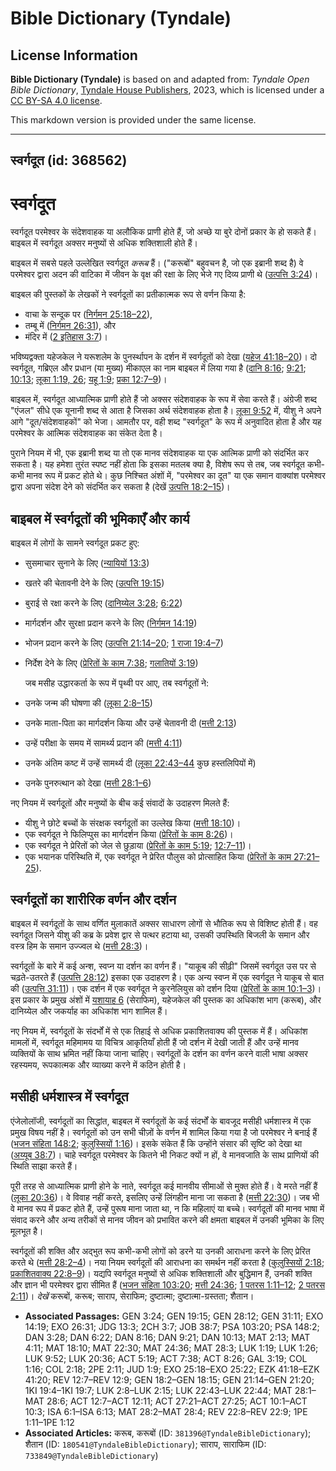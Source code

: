 # Bible Dictionary (Tyndale)

## License Information

**Bible Dictionary (Tyndale)** is based on and adapted from: _Tyndale Open Bible Dictionary_, [Tyndale House Publishers](https://tyndaleopenresources.com/), 2023, which is licensed under a [CC BY-SA 4.0 license](https://creativecommons.org/licenses/by-sa/4.0/legalcode.en).

This markdown version is provided under the same license.



--------------------------------

## स्वर्गदूत (id: 368562)

स्वर्गदूत
=========

स्वर्गदूत परमेश्वर के संदेशवाहक या अलौकिक प्राणी होते हैं, जो अच्छे या बुरे दोनों प्रकार के हो सकते हैं। बाइबल में स्वर्गदूत अक्सर मनुष्यों से अधिक शक्तिशाली होते हैं।

बाइबल में सबसे पहले उल्लेखित स्वर्गदूत *करूब* हैं। ("करूबों" बहुवचन है, जो एक इब्रानी शब्द है) वे परमेश्‍वर द्वारा अदन की वाटिका में जीवन के वृक्ष की रक्षा के लिए भेजे गए दिव्य प्राणी थे ([उत्पत्ति 3:24](https://ref.ly/Gen3:24))।

बाइबल की पुस्तकों के लेखकों ने स्वर्गदूतों का प्रतीकात्मक रूप से वर्णन किया है:

* वाचा के सन्दूक पर ([निर्गमन 25:18–22](https://ref.ly/Exod25:18-Exod25:22)),
* तम्बू में ([निर्गमन 26:31](https://ref.ly/Exod26:31)), और
* मंदिर में ([2 इतिहास 3:7](https://ref.ly/2Chr3:7))।

भविष्यद्वक्ता यहेजकेल ने यरूशलेम के पुनर्स्थापन के दर्शन में स्वर्गदूतों को देखा ([यहेज 41:18–20](https://ref.ly/Ezek41:18-Ezek41:20))। दो स्वर्गदूत, गब्रिएल और प्रधान (या मुख्य) मीकाएल का नाम बाइबल में लिया गया है ([दानि 8:16](https://ref.ly/Dan8:16); [9:21](https://ref.ly/Dan9:21); [10:13](https://ref.ly/Dan10:13); [लूका 1:19, 26](https://ref.ly/Luke1:19,Luke1:26); [यहू 1:9](https://ref.ly/Jude1:9); [प्रका 12:7–9](https://ref.ly/Rev12:7-Rev12:9))।

बाइबल में, स्वर्गदूत आध्यात्मिक प्राणी होते हैं जो अक्सर संदेशवाहक के रूप में सेवा करते हैं। अंग्रेजी शब्द "एंजल" सीधे एक यूनानी शब्द से आता है जिसका अर्थ संदेशवाहक होता है। [लूका 9:52](https://ref.ly/Luke9:52) में, यीशु ने अपने आगे "दूत/संदेशवाहकों" को भेजा। आमतौर पर, वही शब्द "स्वर्गदूत" के रूप में अनुवादित होता है और यह परमेश्वर के आत्मिक संदेशवाहक का संकेत देता है।

पुराने नियम में भी, एक इब्रानी शब्द या तो एक मानव संदेशवाहक या एक आत्मिक प्राणी को संदर्भित कर सकता है। यह हमेशा तुरंत स्पष्ट नहीं होता कि इसका मतलब क्या है, विशेष रूप से तब, जब स्वर्गदूत कभी\-कभी मानव रूप में प्रकट होते थे। कुछ निश्चित अंशों में, "परमेश्वर का दूत" या एक समान वाक्यांश परमेश्वर द्वारा अपना संदेश देने को संदर्भित कर सकता है (देखें [उत्पत्ति 18:2–15](https://ref.ly/Gen18:2-Gen18:15))।

बाइबल में स्वर्गदूतों की भूमिकाएँ और कार्य
------------------------------------------

बाइबल में लोगों के सामने स्वर्गदूत प्रकट हुए:

* सुसमाचार सुनाने के लिए ([न्यायियों 13:3](https://ref.ly/Judg13:3))
* खतरे की चेतावनी देने के लिए ([उत्पत्ति 19:15](https://ref.ly/Gen19:15))
* बुराई से रक्षा करने के लिए ([दानिय्येल 3:28](https://ref.ly/Dan3:28); [6:22](https://ref.ly/Dan6:22))
* मार्गदर्शन और सुरक्षा प्रदान करने के लिए ([निर्गमन 14:19](https://ref.ly/Exod14:19))
* भोजन प्रदान करने के लिए ([उत्पत्ति 21:14–20](https://ref.ly/Gen21:14-Gen21:20); [1 राजा 19:4–7](https://ref.ly/1Kgs19:4-1Kgs19:7))
* निर्देश देने के लिए ([प्रेरितों के काम 7:38](https://ref.ly/Acts7:38); [गलातियों 3:19](https://ref.ly/Gal3:19))

    जब मसीह उद्धारकर्ता के रूप में पृथ्वी पर आए, तब स्वर्गदूतों ने:

* उनके जन्म की घोषणा की ([लूका 2:8–15](https://ref.ly/Luke2:8-Luke2:15))
* उनके माता\-पिता का मार्गदर्शन किया और उन्हें चेतावनी दी ([मत्ती 2:13](https://ref.ly/Matt2:13))
* उन्हें परीक्षा के समय में सामर्थ्य प्रदान की ([मत्ती 4:11](https://ref.ly/Matt4:11))
* उनके अंतिम कष्ट में उन्हें सामर्थ्य दी ([लूका 22:43–44](https://ref.ly/Luke22:43-Luke22:44) कुछ हस्तलिपियों में)
* उनके पुनरुत्थान को देखा ([मत्ती 28:1–6](https://ref.ly/Matt28:1-Matt28:6))

नए नियम में स्वर्गदूतों और मनुष्यों के बीच कई संवादों के उदाहरण मिलते हैं:

* यीशु ने छोटे बच्चों के संरक्षक स्वर्गदूतों का उल्लेख किया ([मत्ती 18:10](https://ref.ly/Matt18:10))।
* एक स्वर्गदूत ने फिलिप्पुस का मार्गदर्शन किया ([प्रेरितों के काम 8:26](https://ref.ly/Acts8:26))।
* एक स्वर्गदूत ने प्रेरितों को जेल से छुड़ाया ([प्रेरितों के काम 5:19](https://ref.ly/Acts5:19); [12:7–11](https://ref.ly/Acts12:7-Acts12:11))।
* एक भयानक परिस्थिति में, एक स्वर्गदूत ने प्रेरित पौलुस को प्रोत्साहित किया ([प्रेरितों के काम 27:21–25](https://ref.ly/Acts27:21-Acts27:25)).

स्वर्गदूतों का शारीरिक वर्णन और दर्शन
-------------------------------------

बाइबल में स्वर्गदूतों के साथ वर्णित मुलाकातें अक्सर साधारण लोगों से भौतिक रूप से विशिष्ट होती हैं। वह स्वर्गदूत जिसने यीशु की कब्र के प्रवेश द्वार से पत्थर हटाया था, उसकी उपस्थिति बिजली के समान और वस्त्र हिम के समान उज्‍ज्वल थे ([मत्ती 28:3](https://ref.ly/Matt28:3))।

स्वर्गदूतों के बारे में कई अन्श, स्वप्न या दर्शन का वर्णन हैं। "याकूब की सीढ़ी" जिसमें स्वर्गदूत उस पर से चढ़ते\-उतरते हैं ([उत्पत्ति 28:12](https://ref.ly/Gen28:12)) इसका एक उदाहरण है। एक अन्य स्वप्न में एक स्वर्गदूत ने याकूब से बात की ([उत्पत्ति 31:11](https://ref.ly/Gen31:11))। एक दर्शन में एक स्वर्गदूत ने कुरनेलियुस को दर्शन दिया ([प्रेरितों के काम 10:1–3](https://ref.ly/Acts10:1-Acts10:3))। इस प्रकार के प्रमुख अंशों में [यशायाह 6](https://ref.ly/Isa6:1-Isa6:13) (सेराफिम), यहेजकेल की पुस्तक का अधिकांश भाग (करूब), और दानिय्येल और जकर्याह का अधिकांश भाग शामिल हैं।

नए नियम में, स्वर्गदूतों के संदर्भों में से एक तिहाई से अधिक प्रकाशितवाक्य की पुस्तक में हैं। अधिकांश मामलों में, स्वर्गदूत महिमामय या विचित्र आकृतियाँ होती हैं जो दर्शन में देखी जाती हैं और उन्हें मानव व्यक्तियों के साथ भ्रमित नहीं किया जाना चाहिए। स्वर्गदूतों के दर्शन का वर्णन करने वाली भाषा अक्सर रहस्यमय, रूपकात्मक और व्याख्या करने में कठिन होती है।

मसीही धर्मशास्त्र में स्वर्गदूत
-------------------------------

एंजेलोलॉजी, स्वर्गदूतों का सिद्धांत, बाइबल में स्वर्गदूतों के कई संदर्भों के बावजूद मसीही धर्मशास्त्र में एक प्रमुख विषय नहीं है। स्वर्गदूतों को उन सभी चीज़ों के वर्णन में शामिल किया गया है जो परमेश्वर ने बनाई हैं ([भजन संहिता 148:2](https://ref.ly/Ps148:2); [कुलुस्सियों 1:16](https://ref.ly/Col1:16))। इसके संकेत हैं कि उन्होंने संसार की सृष्टि को देखा था ([अय्यूब 38:7](https://ref.ly/Job38:7))। चाहे स्वर्गदूत परमेश्वर के कितने भी निकट क्यों न हों, वे मानवजाति के साथ प्राणियों की स्थिति साझा करते हैं।

पूरी तरह से आध्यात्मिक प्राणी होने के नाते, स्वर्गदूत कई मानवीय सीमाओं से मुक्त होते हैं। वे मरते नहीं हैं ([लूका 20:36](https://ref.ly/Luke20:36))। वे विवाह नहीं करते, इसलिए उन्हें लिंगहीन माना जा सकता है ([मत्ती 22:30](https://ref.ly/Matt22:30))। जब भी वे मानव रूप में प्रकट होते हैं, उन्हें पुरूष माना जाता था, न कि महिलाएं या बच्चे। स्वर्गदूतों की मानव भाषा में संवाद करने और अन्य तरीकों से मानव जीवन को प्रभावित करने की क्षमता बाइबल में उनकी भूमिका के लिए मूलभूत है।

स्वर्गदूतों की शक्ति और अद्भुत रूप कभी\-कभी लोगों को डरने या उनकी आराधना करने के लिए प्रेरित करते थे ([मत्ती 28:2–4](https://ref.ly/Matt28:2-Matt28:4))। नया नियम स्वर्गदूतों की आराधना का समर्थन नहीं करता है ([कुलुस्सियों 2:18](https://ref.ly/Col2:18); [प्रकाशितवाक्य 22:8–9](https://ref.ly/Rev22:8-Rev22:9))। यद्यपि स्वर्गदूत मनुष्यों से अधिक शक्तिशाली और बुद्धिमान हैं, उनकी शक्ति और ज्ञान भी परमेश्वर द्वारा सीमित हैं ([भजन संहिता 103:20](https://ref.ly/Ps103:20); [मत्ती 24:36](https://ref.ly/Matt24:36); [1 पतरस 1:11–12](https://ref.ly/1Pet1:11-1Pet1:12); [2 पतरस 2:11](https://ref.ly/2Pet2:11))। 
*देखें* करूबों, करूब; साराप, सेराफिम; दुष्टात्मा; दुष्टात्मा\-ग्रस्तता; शैतान।

* **Associated Passages:** GEN 3:24; GEN 19:15; GEN 28:12; GEN 31:11; EXO 14:19; EXO 26:31; JDG 13:3; 2CH 3:7; JOB 38:7; PSA 103:20; PSA 148:2; DAN 3:28; DAN 6:22; DAN 8:16; DAN 9:21; DAN 10:13; MAT 2:13; MAT 4:11; MAT 18:10; MAT 22:30; MAT 24:36; MAT 28:3; LUK 1:19; LUK 1:26; LUK 9:52; LUK 20:36; ACT 5:19; ACT 7:38; ACT 8:26; GAL 3:19; COL 1:16; COL 2:18; 2PE 2:11; JUD 1:9; EXO 25:18–EXO 25:22; EZK 41:18–EZK 41:20; REV 12:7–REV 12:9; GEN 18:2–GEN 18:15; GEN 21:14–GEN 21:20; 1KI 19:4–1KI 19:7; LUK 2:8–LUK 2:15; LUK 22:43–LUK 22:44; MAT 28:1–MAT 28:6; ACT 12:7–ACT 12:11; ACT 27:21–ACT 27:25; ACT 10:1–ACT 10:3; ISA 6:1–ISA 6:13; MAT 28:2–MAT 28:4; REV 22:8–REV 22:9; 1PE 1:11–1PE 1:12
* **Associated Articles:** करूब, करूबों (ID: `381396@TyndaleBibleDictionary`); शैतान (ID: `180541@TyndaleBibleDictionary`); साराप, साराफिम (ID: `733849@TyndaleBibleDictionary`)

